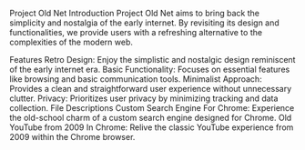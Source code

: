 
Project Old Net
Introduction
Project Old Net aims to bring back the simplicity and nostalgia of the early internet. By revisiting its design and functionalities, we provide users with a refreshing alternative to the complexities of the modern web.

Features
Retro Design: Enjoy the simplistic and nostalgic design reminiscent of the early internet era.
Basic Functionality: Focuses on essential features like browsing and basic communication tools.
Minimalist Approach: Provides a clean and straightforward user experience without unnecessary clutter.
Privacy: Prioritizes user privacy by minimizing tracking and data collection.
File Descriptions
Custom Search Engine For Chrome: Experience the old-school charm of a custom search engine designed for Chrome.
Old YouTube from 2009 In Chrome: Relive the classic YouTube experience from 2009 within the Chrome browser.
